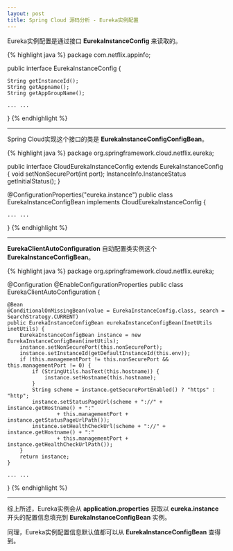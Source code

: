 ```yaml
---
layout: post
title: Spring Cloud 源码分析 - Eureka实例配置
---
```


Eureka实例配置是通过接口 **EurekaInstanceConfig** 来读取的。

{% highlight java %}
package com.netflix.appinfo;

public interface EurekaInstanceConfig {

    String getInstanceId();
    String getAppname();
    String getAppGroupName();

    ... ...
}
{% endhighlight %}


---

Spring Cloud实现这个接口的类是 **EurekaInstanceConfigConfigBean**。

{% highlight java %}
package org.springframework.cloud.netflix.eureka;

public interface CloudEurekaInstanceConfig extends EurekaInstanceConfig {
    void setNonSecurePort(int port);
    InstanceInfo.InstanceStatus getInitialStatus();
}

@ConfigurationProperties("eureka.instance")
public class EurekaInstanceConfigBean implements CloudEurekaInstanceConfig {

    ... ...
}
{% endhighlight %}


---

**EurekaClientAutoConfiguration** 自动配置类实例这个 **EurekaInstanceConfigBean**。

{% highlight java %}
package org.springframework.cloud.netflix.eureka;

@Configuration
@EnableConfigurationProperties
public class EurekaClientAutoConfiguration {

    @Bean
    @ConditionalOnMissingBean(value = EurekaInstanceConfig.class, search = SearchStrategy.CURRENT)
    public EurekaInstanceConfigBean eurekaInstanceConfigBean(InetUtils inetUtils) {
        EurekaInstanceConfigBean instance = new EurekaInstanceConfigBean(inetUtils);
        instance.setNonSecurePort(this.nonSecurePort);
        instance.setInstanceId(getDefaultInstanceId(this.env));
        if (this.managementPort != this.nonSecurePort && this.managementPort != 0) {
            if (StringUtils.hasText(this.hostname)) {
                instance.setHostname(this.hostname);
            }
            String scheme = instance.getSecurePortEnabled() ? "https" : "http";
            instance.setStatusPageUrl(scheme + "://" + instance.getHostname() + ":"
                    + this.managementPort + instance.getStatusPageUrlPath());
            instance.setHealthCheckUrl(scheme + "://" + instance.getHostname() + ":"
                    + this.managementPort + instance.getHealthCheckUrlPath());
        }
        return instance;
    }

    ... ...
}
{% endhighlight %}


---

综上所述，Eureka实例会从 **application.properties** 获取以 **eureka.instance** 开头的配置信息填充到 **EurekaInstanceConfigBean** 实例。

同理，Eureka实例配置信息默认值都可以从 **EurekaInstanceConfigBean** 查得到。